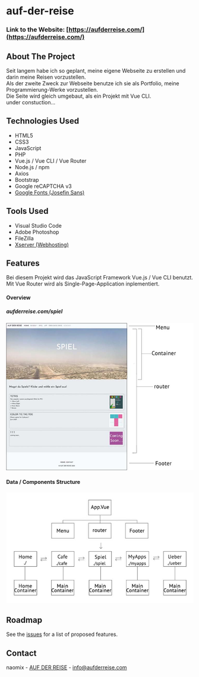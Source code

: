 # auf-der-reise

### Link to the Website: [https://aufderreise.com/](https://aufderreise.com/)


## About The Project

Seit langem habe ich so geplant, meine eigene Webseite zu erstellen und darin meine Reisen vorzustellen.<br>
Als der zweite Zweck zur Webseite benutze ich sie als Portfolio, meine Programmierung-Werke vorzustellen.<br>
Die Seite wird gleich umgebaut, als ein Projekt mit Vue CLI. <br>under constuction...


## Technologies Used 

* HTML5
* CSS3
* JavaScript
* PHP
* Vue.js / Vue CLI / Vue Router
* Node.js / npm
* Axios
* Bootstrap
* Google reCAPTCHA v3
* [Google Fonts (Josefin Sans)](https://fonts.google.com/specimen/Josefin+Sans)


## Tools Used

* Visual Studio Code
* Adobe Photoshop
* FileZilla
* [Xserver (Webhosting) ](https://www.xserver.ne.jp/) 


## Features

Bei diesem Projekt wird das JavaScript Framework Vue.js / Vue CLI benutzt. Mit Vue Router wird als Single-Page-Application inplementiert.


#### Overview

##### aufderreise.com/spiel
![page](./images/page.jpg)


#### Data / Components Structure

![structure](./images/structure.jpg)


## Roadmap

See the [issues](https://github.com/nao-mix/auf-der-reise/issues) for a list of proposed features.


## Contact

naomix - [AUF DER REISE](https://aufderreise.com/) - info@aufderreise.com



